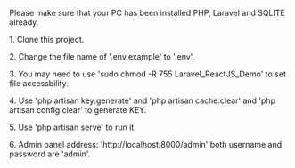<p>Please make sure that your PC has been installed PHP, Laravel and SQLITE already.</p>
<p>1. Clone this project.</p>
<p>2. Change the file name of '.env.example' to '.env'. </p>
<p>3. You may need to use 'sudo chmod -R 755 Laravel_ReactJS_Demo' to set file accessbility.</p>
<p>4. Use 'php artisan key:generate' and 'php artisan cache:clear' and 'php artisan config:clear' to generate KEY.</p>
<p>5. Use 'php artisan serve' to run it.</p>
<p>6. Admin panel address: 'http://localhost:8000/admin' both username and password are 'admin'.</p>
